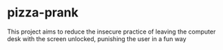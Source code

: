 # pizza-prank
This project aims to reduce the insecure practice of leaving the computer desk with the screen unlocked, punishing the user in a fun way

